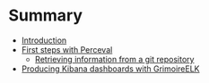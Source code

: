 # Summary

* [Introduction](README.md)
* [First steps with Perceval](perceval/first_steps_with_perceval.md)
   * [Retrieving information from a git repository](perceval/retrieving_information_from_a_git_repository.md)
* [Producing Kibana dashboards with GrimoireELK](grimoireelk/producing_kibana_dashboards_with_grimoireelk.md)


